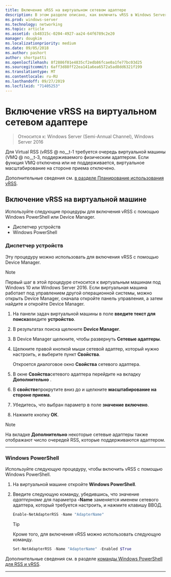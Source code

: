 ```yaml
---
title: Включение vRSS на виртуальном сетевом адаптере
description: В этом разделе описано, как включить vRSS в Windows Server с помощью Device Manager или Windows PowerShell.
ms.prod: windows-server
ms.technology: networking
ms.topic: article
ms.assetid: cb48315c-0204-4927-aa24-64f6789c2e20
manager: dougkim
ms.localizationpriority: medium
ms.date: 09/05/2018
ms.author: pashort
author: shortpatti
ms.openlocfilehash: 8f2886f01e4835cf2edb86fcae0a1fe77bc03d25
ms.sourcegitcommit: 6aff3d88ff22ea141a6ea6572a5ad8dd6321f199
ms.translationtype: MT
ms.contentlocale: ru-RU
ms.lasthandoff: 09/27/2019
ms.locfileid: "71405253"
---
```

# <a name="enable-vrss-on-a-virtual-network-adapter"></a>Включение vRSS на виртуальном сетевом адаптере

>Относится к: Windows Server (Semi-Annual Channel), Windows Server 2016

Для Virtual RSS \(vRSS @ no__t-1 требуется очередь виртуальной машины \(VMQ @ no__t-3, поддерживаемого физическим адаптером. Если функция VMQ отключена или не поддерживается, виртуальное масштабирование на стороне приема отключено. 

Дополнительные сведения см. [в разделе Планирование использования vRSS](vrss-plan.md).

## <a name="enable-vrss-on-a-vm"></a>Включение vRSS на виртуальной машине
 
Используйте следующие процедуры для включения vRSS с помощью Windows PowerShell или Device Manager.

-   Диспетчер устройств
-   Windows PowerShell
  
### <a name="device-manager"></a>Диспетчер устройств

Эту процедуру можно использовать для включения vRSS с помощью Device Manager.

>[!NOTE]
>Первый шаг в этой процедуре относится к виртуальным машинам под Windows 10 или Windows Server 2016. Если виртуальная машина работает под управлением другой операционной системы, можно открыть Device Manager, сначала откройте панель управления, а затем найдите и откройте Device Manager.
  
1.  На панели задач виртуальной машины в поле **введите текст для поиска**введите **устройство**. 

2.  В результатах поиска щелкните **Device Manager**.

3.  В Device Manager щелкните, чтобы развернуть **Сетевые адаптеры**. 

4.  Щелкните правой кнопкой мыши сетевой адаптер, который нужно настроить, и выберите пункт **Свойства**.<p>Откроется диалоговое окно **Свойства** сетевого адаптера.

5.  В окне **Свойства**сетевого адаптера перейдите на вкладку **Дополнительно** . 

6.  В **свойстве**прокрутите вниз до и щелкните **масштабирование на стороне приема**. 

7.  Убедитесь, что выбран параметр в поле **значение** **включено**. 

8.  Нажмите кнопку **ОК**.
  
> [!NOTE]
> На вкладке **Дополнительно** некоторые сетевые адаптеры также отображают число очередей RSS, которые поддерживаются адаптером.

---

### <a name="windows-powershell"></a>Windows PowerShell

Используйте следующую процедуру, чтобы включить vRSS с помощью Windows PowerShell.

1. На виртуальной машине откройте **Windows PowerShell**.

2. Введите следующую команду, убедившись, что значение *адаптернаме* для параметра **-Name** заменяется именем сетевого адаптера, который требуется настроить, и нажмите клавишу ВВОД. 
  
   ```PowerShell
   Enable-NetAdapterRSS -Name "AdapterName"
   ```

   >[!TIP]
   >Кроме того, для включения vRSS можно использовать следующую команду.
   >```PowerShell
   >Set-NetAdapterRSS -Name "AdapterName" -Enabled $True  
   >```

Дополнительные сведения см. в разделе [команды Windows PowerShell для RSS и vRSS](vrss-wps.md).

---